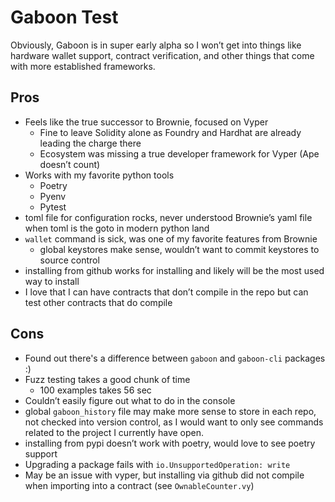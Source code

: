 # Gaboon Test
Obviously, Gaboon is in super early alpha so I won’t get into things like hardware wallet support, contract verification, and other things that come with more established frameworks.

## Pros

- Feels like the true successor to Brownie, focused on Vyper
    - Fine to leave Solidity alone as Foundry and Hardhat are already leading the charge there
    - Ecosystem was missing a true developer framework for Vyper (Ape doesn’t count)
- Works with my favorite python tools
    - Poetry
    - Pyenv
    - Pytest
- toml file for configuration rocks, never understood Brownie’s yaml file when toml is the goto in modern python land
- `wallet` command is sick, was one of my favorite features from Brownie
    - global keystores make sense, wouldn’t want to commit keystores to source control
- installing from github works for installing and likely will be the most used way to install
- I love that I can have contracts that don’t compile in the repo but can test other contracts that do compile

## Cons

- Found out there's a difference between `gaboon` and `gaboon-cli` packages :)
- Fuzz testing takes a good chunk of time
    - 100 examples takes 56 sec
- Couldn’t easily figure out what to do in the console
- global `gaboon_history` file may make more sense to store in each repo, not checked into version control, as I would want to only see commands related to the project I currently have open.
- installing from pypi doesn’t work with poetry, would love to see poetry support
- Upgrading a package fails with `io.UnsupportedOperation: write`
- May be an issue with vyper, but installing via github did not compile when importing into a contract (see `OwnableCounter.vy`)